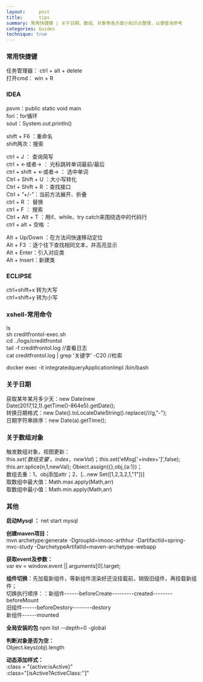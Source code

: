 ```yaml
---
layout:     post
title:      tips
summary: 常用快捷键 | 关于日期、数组、对象等各方面小知识点整理，以便查询参考
categories: Guides
technique: true
---
```


### 常用快捷键

任务管理器：   ctrl + alt + delete      
打开cmd： win + R      

### IDEA

psvm：public static void main      
fori：for循环      
sout：System.out.println()      

shift + F6 ：重命名      
shift两次：搜索      

ctrl + J ： 查询简写      
ctrl + ←或者→  ： 光标跳转单词最前/最后      
ctrl + shift + ←或者→ ： 选中单词      
Ctrl + Shift + U ：大小写转化      
Ctrl + Shift + R ：查找接口      
Ctrl + ”+/-”：当前方法展开、折叠      
ctrl + R ： 替换      
ctrl + F ： 搜索      
Ctrl + Alt + T ：用if、while、try catch来围绕选中的代码行      
ctrl + alt + 空格 ：            

Alt + Up/Down ：在方法间快速移动定位      
Alt + F3 ：逐个往下查找相同文本，并高亮显示      
Alt + Enter：引入对应类      
Alt + Insert：新建类      

### ECLIPSE

ctrl+shift+x   转为大写        
ctrl+shift+y   转为小写       

### xshell-常用命令

ls       
sh creditfrontol-exec.sh      
cd ../logs/creditfrontol      
tail -f creditfrontol.log       //查看日志      
cat creditfrontol.log | grep '关键字' -C20     //检索        

docker exec -it integratedqueryApplicationImpl /bin/bash	      

### 关于日期 

获取某年某月多少天：new Date(new Date(2017,12,1).getTime()-864e5).getDate();              
转换日期格式：new Date().toLocaleDateString().replace(/\//g,"-");                
日期字符串排序：new Date(a).getTime();                  


### 关于数组对象

触发数组对象，视图更新：             
this.$set('数组变量'，index，newVal)；                 
this.$set('eMsg['+index+']',false);           
this.arr.splice(n,1,newVal); 
Obiect.assign({},obj,{a:1})；   
数组去重：1、obj添加attr；2、[...new Set([1,2,3,2,1,"1"])]             
取数组中最大值：Math.max.apply(Math,arr)             
取数组中最小值：Math.min.apply(Math,arr)            


### 其他

**启动Mysql ：**
net start mysql              

**创建maven项目：**          
mvn archetype:generate -DgroupId=imooc-arthhur -DartifactId=spring-mvc-study            -DarchetypeArtifatId=maven-archetype-webapp           

**获取event及参数：**          
var ev = window.event || arguments[0].target;           

**组件切换**：先加载新组件，等新组件渲染好还没挂载前，销毁旧组件，再挂载新组件；           
切换执行顺序：：新组件------beforeCreate---------created--------beforeMount           
  	旧组件------beforeDestory--------destory           
  	新组件------mounted           

**全局安装的包**    npm list --depth=0 -global           

**判断对象是否为空：**            
Object.keys(obj).length           

**动态添加样式：**           
:class = "{active:isActive}"           
:class="[isActive?ActiveClass:'']"           